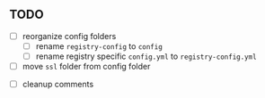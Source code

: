 ## TODO
- [ ] reorganize config folders
	- [ ] rename `registry-config` to `config`
	- [ ] rename registry specific `config.yml` to `registry-config.yml`
- [ ] move `ssl` folder from config folder 
* [ ] cleanup comments 
